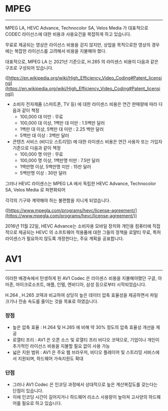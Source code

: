 # MPEG

---

MPEG LA, HEVC Advance, Technocolor SA, Velos Media 가 대표적으로 CODEC 라이선스에 대한 비용과 사용요건을 복잡하게 하고 있습니다.

무료로 제공되는 영상은 라이선스 비용을 걷지 않지만, 상업을 목적으로한 영상의 경우에는 복잡한 라이선스를 고려해서 비용을 지불해야 했다.

대표적으로, MPEG LA 는 2021년 기준으로, H.265 의 라이센스 비용이 다음과 같은 구조로 구성되어 있습니다.

([https://en.wikipedia.org/wiki/High_Efficiency_Video_Coding#Patent_licensing](https://en.wikipedia.org/wiki/High_Efficiency_Video_Coding#Patent_licensing))

- 소비자 전자제품 (스마트폰, TV 등) 에 대한 라이센스 비용은 연간 판매량에 따라 다음과 같이 책정
    - 100,000 대 미만 : 무료
    - 100,000 대 이상, 1백만 대 미만 : 1.5백만 달러
    - 1백만 대 이상, 5백만 대 미만 : 2.25 백만 달러
    - 5백만 대 이상 : 3백만 달러
- 콘텐츠 서비스 (비디오 스트리밍) 에 대한 라이센스 비용은 연간 사용자 또는 가입자 기준으로 다음과 같이 책정
    - 100,000 명 미만 : 무료
    - 100,000 명 이상, 1백만명 미만 : 7.5만 달러
    - 1백만명 이상, 5백만명 미만 : 15만 달러
    - 5백만명 이상 : 30만 달러

그러나 HEVC 라이센스는 MPEG LA 에서 독립한 HEVC Advance, Technocolor SA, Velos Media 로 파편화되어

각각의 기구와 계약해야 하는 불편함을 지니게 되었습니다.

([https://www.mpegla.com/programs/hevc/license-agreement/](https://www.mpegla.com/programs/hevc/license-agreement/))

2016년 11월 22일, HEVC Advance는 소비자용 모바일 장치와 개인용 컴퓨터에 직접적으로 제공되는 HEVC 의 소프트웨어 적용품에 대한 그들의 정책을
로얄티 무료, 특허 라이센스가 필요하지 않도록 개정한다는, 주요 계획을 공표합니다.

# AV1

---

이러한 배경속에서 탄생하게 된 AV1 Codec 은 라이센스 비용을 지불해야했던 구글, 아마존, 마이크로소프트, 애플, 인텔, 엔비디아, 삼성 등으로부터 시작되었습니다.

H.264 , H.265 코덱과 비교하여 상당히 높은 데이터 압축 효율성을 제공하면서 파일 크기나 전송 속도를 줄이는 것을 목표로 하였습니다.

### 장점

- 높은 압축 효율 : H.264 및 H.265 에 비해 약 30% 정도의 압축 효율성 개선을 제공
- 로열티 프리 : AV1 은 오픈 소스 및 로열티 프리 비디오 코덱으로, 기업이나 개인이 추가적인 라이선스 비용을 지불할 필요 없이 사용 가능
- 넓은 지원 범위 : AV1 은 주요 웹 브라우저, 비디오 플레이어 및 스트리밍 서비스에서 지원되며, 하드웨어 가속지원도 확대

### 단점

- 그러나 AV1 Codec 은 인코딩 과정에서 상대적으로 높은 계산복잡도를 갖는다는 단점이 있습니다.
- 이에 인코딩 시간이 길어지거나 하드웨어 리소스 사용량이 높아져 고사양의 하드웨어를 필요로 하고 있습니다.


